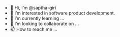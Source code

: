 - 👋 Hi, I’m @saptha-giri
- 👀 I’m interested in software product development.
- 🌱 I’m currently learning ...
- 💞️ I’m looking to collaborate on ...
- 📫 How to reach me ...

<!---
saptha-giri/saptha-giri is a ✨ special ✨ repository because its `README.md` (this file) appears on your GitHub profile.
You can click the Preview link to take a look at your changes.
--->
